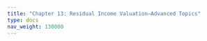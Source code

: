 ```yaml
---
title: "Chapter 13: Residual Income Valuation—Advanced Topics"
type: docs
nav_weight: 130000
---
```

